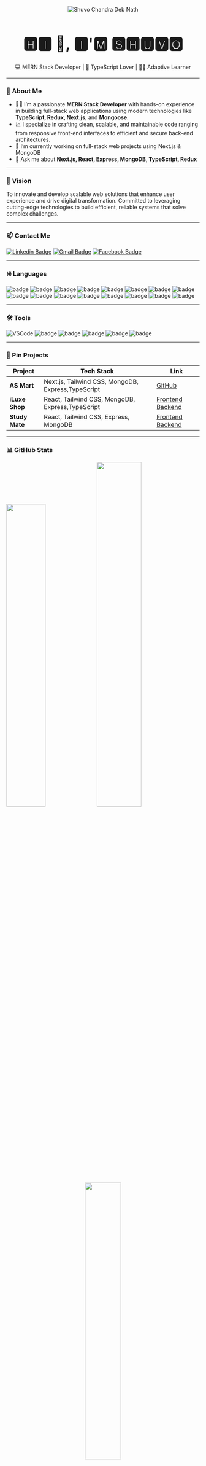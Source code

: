 <p align="center">
  <img src="https://res.cloudinary.com/dorjgyfdl/image/upload/v1746129263/My_GitHub_Profile_1080_x_2080_px_gr5u6k.png" alt="Shuvo Chandra Deb Nath" />
</p>

<h1 style="font-size: 2.5rem" align="center">🅷🅸 👋, 🅸'🅼 🆂🅷🆄🆅🅾</h1>

<p align="center">
  💻 MERN Stack Developer | 💙 TypeScript Lover | 🧑‍💻 Adaptive Learner
</p>

---

### 🚀 About Me

- 🧑‍💻 I’m a passionate <strong>MERN Stack Developer</strong> with hands-on experience in building full-stack web applications using modern technologies like <strong>TypeScript, Redux, Next.js</strong>, and <strong>Mongoose</strong>.  
- 📈 I specialize in crafting clean, scalable, and maintainable code ranging from responsive front-end interfaces to efficient and secure back-end architectures.
- 🔭 I’m currently working on full-stack web projects using Next.js & MongoDB
- 💬 Ask me about **Next.js, React, Express, MongoDB, TypeScript, Redux**

---

### 🎯 Vision

To innovate and develop scalable web solutions that enhance user experience and drive digital transformation. Committed to leveraging cutting-edge technologies to build efficient, reliable systems that solve complex challenges.

---

### 📫 Contact Me

[![Linkedin Badge](https://img.shields.io/badge/-LinkedIn-blue?style=flat-square&logo=linkedin&logoColor=white&link=https://www.linkedin.com/in/shuvochandra/)](https://www.linkedin.com/in/shuvochandra/)
[![Gmail Badge](https://img.shields.io/badge/-Gmail-d14836?style=flat-square&logo=gmail&logoColor=white&link=mailto:shuvochandra999@gmail.com)](mailto:shuvochandra999@gmail.com)
[![Facebook Badge](https://img.shields.io/badge/-Facebook-blue?style=flat-square&logo=facebook&logoColor=white&link=https://www.facebook.com/shuvochandra999)](https://www.facebook.com/shuvo.chandra.3745)

---

### ❇️ Languages

<p>
<img alt="badge" src="https://img.shields.io/badge/HTML5-E34F26?style=for-the-badge&logo=html5&logoColor=white" />
<img alt="badge" src="https://img.shields.io/badge/CSS3-1572B6?style=for-the-badge&logo=css3&logoColor=white" />
<img alt="badge" src="https://img.shields.io/badge/Tailwind_CSS-38B2AC?style=for-the-badge&logo=tailwind-css&logoColor=white" />
<img alt="badge" src="https://img.shields.io/badge/JavaScript-323330?style=for-the-badge&logo=javascript&logoColor=F7DF1E" />
<img alt="badge" src="https://img.shields.io/badge/TypeScript-007ACC?style=for-the-badge&logo=typescript&logoColor=white" />
<img alt="badge" src="https://img.shields.io/badge/React-20232A?style=for-the-badge&logo=react&logoColor=61DAFB" />
<img alt="badge" src="https://img.shields.io/badge/Redux-593D88?style=for-the-badge&logo=redux&logoColor=white" />
<img alt="badge" src="https://img.shields.io/badge/React_Query-FF4154?style=for-the-badge&logo=ReactQuery&logoColor=white" />
<img alt="badge" src="https://img.shields.io/badge/next%20js-000000?style=for-the-badge&logo=nextdotjs&logoColor=white" />
<img alt="badge" src="https://img.shields.io/badge/Node%20js-339933?style=for-the-badge&logo=nodedotjs&logoColor=white" />
<img alt="badge" src="https://img.shields.io/badge/Express%20js-000000?style=for-the-badge&logo=express&logoColor=white" />
<img alt="badge" src="https://img.shields.io/badge/MongoDB-4EA94B?style=for-the-badge&logo=mongodb&logoColor=white" />
<img alt="badge" src="https://img.shields.io/badge/JWT-000000?style=for-the-badge&logo=JSON%20web%20tokens&logoColor=white" />
<img alt="badge" src="https://img.shields.io/badge/Ant%20Design-1890FF?style=for-the-badge&logo=antdesign&logoColor=white" />
<img alt="badge" src="https://img.shields.io/badge/shadcn%2Fui-000000?style=for-the-badge&logo=shadcnui&logoColor=white" />
<img alt="badge" src="https://img.shields.io/badge/React_Router-CA4245?style=for-the-badge&logo=react-router&logoColor=white" />
</p>

---

### 🛠️ Tools

<p>
<img alt="VSCode" src="https://img.shields.io/badge/VSCode-0078D4?style=for-the-badge&logo=visual-studio-code&logoColor=white" />
<img alt="badge" src="https://img.shields.io/badge/Postman-FF6C37?style=for-the-badge&logo=Postman&logoColor=white" />
<img alt="badge" src="https://img.shields.io/badge/GIT-E44C30?style=for-the-badge&logo=git&logoColor=white" />
<img alt="badge" src="https://img.shields.io/badge/GitHub-100000?style=for-the-badge&logo=github&logoColor=white" />
<img alt="badge" src="https://img.shields.io/badge/Vercel-000000?style=for-the-badge&logo=vercel&logoColor=white" />
<img alt="badge" src="https://img.shields.io/badge/Netlify-000000?style=for-the-badge&logo=netlify" />
</p>

---

### 📌 Pin Projects

| Project        | Tech Stack                                         | Link                                                                                                               |
| -------------- | -------------------------------------------------- | ------------------------------------------------------------------------------------------------------------------ |
| **AS Mart**    | Next.js, Tailwind CSS, MongoDB, Express,TypeScript | [GitHub](https://github.com/nNEWBE/as-mart-project)                                                                |
| **iLuxe Shop** | React, Tailwind CSS, MongoDB, Express,TypeScript   | [Frontend](https://github.com/nNEWBE/iluxe-shop-frontend) [Backend](https://github.com/nNEWBE/iluxe-shop-frontend) |
| **Study Mate** | React, Tailwind CSS, Express, MongoDB              | [Frontend](https://github.com/nNEWBE/study-mate-client) [Backend](https://github.com/nNEWBE/study-mate-server)     |

---

### 📊 GitHub Stats

  <div style="margin-bottom: 5px;">
    <img style="margin-right: 5px;" src="https://github-readme-stats.vercel.app/api?username=nnewbe&show_icons=true&theme=radical" width="45%"/>
    <img src="https://github-readme-streak-stats.herokuapp.com/?user=nnewbe&theme=radical" width="48%" />
  </div>
  <div align="center"><img src="https://github-readme-stats.vercel.app/api/top-langs/?username=nnewbe&layout=compact&theme=radical" width="43%"/></div>
